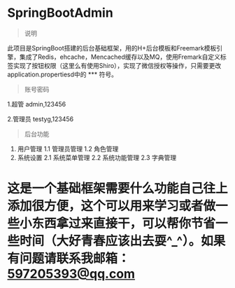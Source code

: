 # SpringBootAdmin
> 说明

此项目是SpringBoot搭建的后台基础框架，用的H+后台模板和Freemark模板引擎，集成了Redis，ehcache，Mencached缓存以及MQ，使用Fremark自定义标签实现了按钮权限（这里么有使用Shiro），实现了微信授权等操作，只需要更改application.propertiesd中的 ***  符号。

> 账号密码

1.超管 admin,123456
	
2.管理员 testyg,123456


> 后台功能

1. 用户管理
	1.1 管理员管理
	1.2 角色管理 
2. 系统设置
	2.1	系统菜单管理
	2.2	系统功能管理
	2.3	字典管理


# 这是一个基础框架需要什么功能自己往上添加很方便，这个可以用来学习或者做一些小东西拿过来直接干，可以帮你节省一些时间（大好青春应该出去耍^_^）。如果有问题请联系我邮箱：597205393@qq.com
